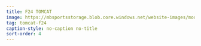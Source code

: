 ```yaml
---
title: F24 TOMCAT
image: https://mbsportsstorage.blob.core.windows.net/website-images/model-gallery/2018/f24/2018-f24-02.jpg
tag: tomcat-f24
caption-style: no-caption no-title
sort-order: 4
---
```

